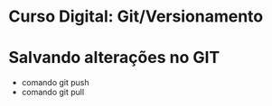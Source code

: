 # Curso Digital: Git/Versionamento

# Salvando alterações no GIT
* comando git push
* comando git pull
